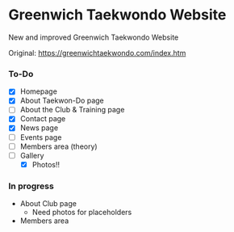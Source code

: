 # Greenwich Taekwondo Website
New and improved Greenwich Taekwondo Website

Original: https://greenwichtaekwondo.com/index.htm

### To-Do
- [x] Homepage
- [x] About Taekwon-Do page
- [ ] About the Club & Training page
- [x] Contact page
- [x] News page
- [ ] Events page
- [ ] Members area (theory)
- [ ] Gallery
  - [x] Photos!!

### In progress
- About Club page
  - Need photos for placeholders
- Members area
